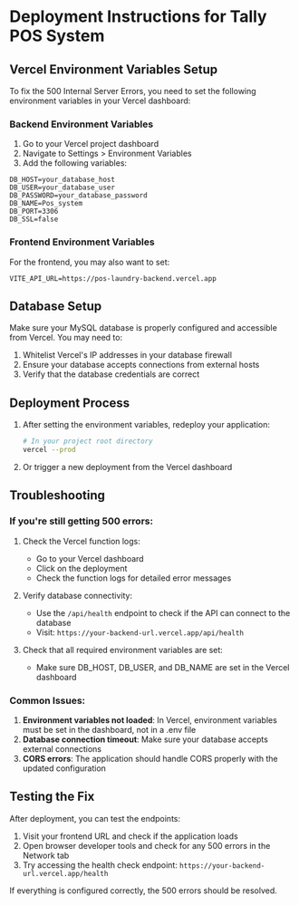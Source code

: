 # Deployment Instructions for Tally POS System

## Vercel Environment Variables Setup

To fix the 500 Internal Server Errors, you need to set the following environment variables in your Vercel dashboard:

### Backend Environment Variables

1. Go to your Vercel project dashboard
2. Navigate to Settings > Environment Variables
3. Add the following variables:

```
DB_HOST=your_database_host
DB_USER=your_database_user
DB_PASSWORD=your_database_password
DB_NAME=Pos_system
DB_PORT=3306
DB_SSL=false
```

### Frontend Environment Variables

For the frontend, you may also want to set:

```
VITE_API_URL=https://pos-laundry-backend.vercel.app
```

## Database Setup

Make sure your MySQL database is properly configured and accessible from Vercel. You may need to:

1. Whitelist Vercel's IP addresses in your database firewall
2. Ensure your database accepts connections from external hosts
3. Verify that the database credentials are correct

## Deployment Process

1. After setting the environment variables, redeploy your application:
   ```bash
   # In your project root directory
   vercel --prod
   ```

2. Or trigger a new deployment from the Vercel dashboard

## Troubleshooting

### If you're still getting 500 errors:

1. Check the Vercel function logs:
   - Go to your Vercel dashboard
   - Click on the deployment
   - Check the function logs for detailed error messages

2. Verify database connectivity:
   - Use the `/api/health` endpoint to check if the API can connect to the database
   - Visit: `https://your-backend-url.vercel.app/api/health`

3. Check that all required environment variables are set:
   - Make sure DB_HOST, DB_USER, and DB_NAME are set in the Vercel dashboard

### Common Issues:

1. **Environment variables not loaded**: In Vercel, environment variables must be set in the dashboard, not in a .env file
2. **Database connection timeout**: Make sure your database accepts external connections
3. **CORS errors**: The application should handle CORS properly with the updated configuration

## Testing the Fix

After deployment, you can test the endpoints:

1. Visit your frontend URL and check if the application loads
2. Open browser developer tools and check for any 500 errors in the Network tab
3. Try accessing the health check endpoint: `https://your-backend-url.vercel.app/health`

If everything is configured correctly, the 500 errors should be resolved.